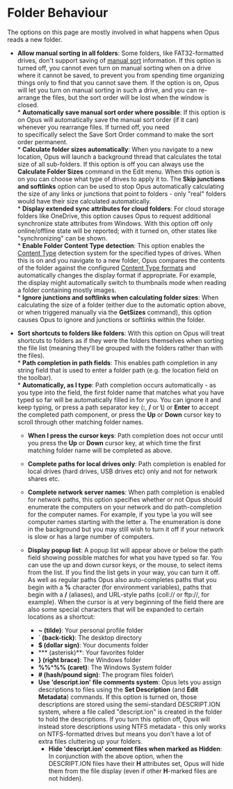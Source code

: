 # Folder Behaviour

The options on this page are mostly involved in what happens when Opus reads a new folder.

- **Allow manual sorting in all folders**: Some folders, like FAT32-formatted drives, don't support saving of [manual sort](/Manual/basic_concepts/sorting_and_grouping/manual_sorting.md) information. If this option is turned off, you cannot even turn on manual sorting when on a drive where it cannot be saved, to prevent you from spending time organizing things only to find that you cannot save them. If the option is on, Opus will let you turn on manual sorting in such a drive, and you can re-arrange the files, but the sort order will be lost when the window is closed.  
  \* **Automatically save manual sort order where possible**: If this option is on Opus will automatically save the manual sort order (if it can) whenever you rearrange files. If turned off, you need to specifically select the Save Sort Order command to make the sort order permanent.  
  \* **Calculate folder sizes automatically**: When you navigate to a new location, Opus will launch a background thread that calculates the total size of all sub-folders. If this option is off you can always use the **Calculate Folder Sizes** command in the Edit menu. When this option is on you can choose what type of drives to apply it to. The **Skip junctions and softlinks** option can be used to stop Opus automatically calculating the size of any links or junctions that point to folders - only "real" folders would have their size calculated automatically.  
  \* **Display extended sync attributes for cloud folders**: For cloud storage folders like OneDrive, this option causes Opus to request additional synchronize state attributes from Windows. With this option off only online/offline state will be reported; with it turned on, other states like "synchronizing" can be shown.  
  \* **Enable Folder Content Type detection**: This option enables the [Content Type](/Manual/basic_concepts/folder_options/content_types.md) detection system for the specified types of drives. When this is on and you navigate to a new folder, Opus compares the contents of the folder against the configured [Content Type formats](folder_formats/RAEDME.md) and automatically changes the display format if appropriate. For example, the display might automatically switch to thumbnails mode when reading a folder containing mostly images.  
  \* **Ignore junctions and softlinks when calculating folder sizes**: When calculating the size of a folder (either due to the automatic option above, or when triggered manually via the **GetSizes** command), this option causes Opus to ignore and junctions or softlinks within the folder.

- **Sort shortcuts to folders like folders**: With this option on Opus will treat shortcuts to folders as if they were the folders themselves when sorting the file list (meaning they'll be grouped with the folders rather than with the files).  
  \* **Path completion in path fields**: This enables path completion in any string field that is used to enter a folder path (e.g. the location field on the toolbar).  
  \* **Automatically, as I type**: Path completion occurs automatically - as you type into the field, the first folder name that matches what you have typed so far will be automatically filled in for you. You can ignore it and keep typing, or press a path separator key (**:**, **/** or **\\**) or **Enter** to accept the completed path component, or press the **Up** or **Down** cursor key to scroll through other matching folder names.
  - **When I press the cursor keys**: Path completion does not occur until you press the **Up** or **Down** cursor key, at which time the first matching folder name will be completed as above.
  - **Complete paths for local drives only**: Path completion is enabled for local drives (hard drives, USB drives etc) only and not for network shares etc.
  - **Complete network server names**: When path completion is enabled for network paths, this option specifies whether or not Opus should enumerate the computers on your network and do path-completion for the computer names. For example, if you type \\a you will see computer names starting with the letter a. The enumeration is done in the background but you may still wish to turn it off if your network is slow or has a large number of computers.
  - **Display popup list**: A popup list will appear above or below the path field showing possible matches for what you have typed so far. You can use the up and down cursor keys, or the mouse, to select items from the list. If you find the list gets in your way, you can turn it off.  
    As well as regular paths Opus also auto-completes paths that you begin with a **%** character (for environment variables), paths that begin with a **/** (aliases), and URL-style paths (coll:// or ftp://, for example). When the cursor is at very beginning of the field there are also some special characters that will be expanded to certain locations as a shortcut:

      * **~ (tilde)**: Your personal profile folder 
      * **` (back-tick)**: The desktop directory 
      * **$ (dollar sign)**: Your documents folder 
      * *** (asterisk)**: Your favorites folder 
      * **} (right brace)**: The Windows folder 
      * **%%^%% (caret)**: The Windows System folder 
      * **# (hash/pound sign)**: The program files folder\\
    * **Use 'descript.ion' file comments system**: Opus lets you assign descriptions to files using the **Set Description** (and **Edit Metadata**) commands. If this option is turned on, those descriptions are stored using the semi-standard DESCRIPT.ION system, where a file called "descript.ion" is created in the folder to hold the descriptions. If you turn this option off, Opus will instead store descriptions using NTFS metadata - this only works on NTFS-formatted drives but means you don't have a lot of extra files cluttering up your folders.                            
      * **Hide 'descript.ion' comment files when marked as Hidden**: In conjunction with the above option, when the DESCRIPT.ION files have their **H** attributes set, Opus will hide them from the file display (even if other **H**-marked files are not hidden). 

